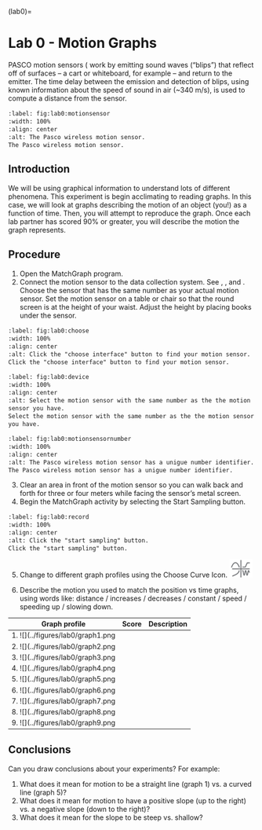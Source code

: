 (lab0)=
# Lab 0 - Motion Graphs

PASCO motion sensors ([](#fig:lab0:motionsensor) work by emitting sound waves (“blips”) that reflect off of surfaces – a cart or whiteboard, for example – and return to the emitter. The time delay between the emission and detection of blips, using known information about the speed of sound in air (~340 m/s), is used to compute a distance from the sensor.
```{figure} ../figures/lab0/motion_sensor.png
:label: fig:lab0:motionsensor
:width: 100%
:align: center
:alt: The Pasco wireless motion sensor.
The Pasco wireless motion sensor.
```

## Introduction

We will be using graphical information to understand lots of different phenomena. This experiment is begin acclimating to reading graphs. In this case, we will look at graphs describing the motion of an object (you!) as a function of time. Then, you will attempt to reproduce the graph. Once each lab partner has scored 90% or greater, you will describe the motion the graph represents.

## Procedure
1. Open the MatchGraph program. 
2. Connect the motion sensor to the data collection system. See [](#fig:lab0:choose), [](#fig:lab0:device), and [](#fig:lab0:motionsensornumber). Choose the sensor that has the same number as your actual motion sensor. Set the motion sensor on a table or chair so that the round screen is at the height of your waist. Adjust the height by placing books under the sensor.

```{figure} ../figures/lab0/choose_sensor.png
:label: fig:lab0:choose
:width: 100%
:align: center
:alt: Click the "choose interface" button to find your motion sensor.
Click the "choose interface" button to find your motion sensor.
```

```{figure} ../figures/lab0/device_list.png
:label: fig:lab0:device
:width: 100%
:align: center
:alt: Select the motion sensor with the same number as the the motion sensor you have.
Select the motion sensor with the same number as the the motion sensor you have.
```

```{figure} ../figures/lab0/motion_sensor_number.png
:label: fig:lab0:motionsensornumber
:width: 100%
:align: center
:alt: The Pasco wireless motion sensor has a unigue number identifier.
The Pasco wireless motion sensor has a unigue number identifier.
```

3. Clear an area in front of the motion sensor so you can walk back and forth for three or four meters while facing the sensor’s metal screen.
4. Begin the MatchGraph activity by selecting the Start Sampling button.   

```{figure} ../figures/lab0/record_button.png
:label: fig:lab0:record
:width: 100%
:align: center
:alt: Click the "start sampling" button.
Click the "start sampling" button.
```

5. Change to different graph profiles using the Choose Curve Icon. 
![choose different graphs](../figures/lab0/graphs.png)

6. Describe the motion you used to match the position vs time graphs, using words like: distance / increases / decreases / constant / speed / speeding up / slowing down.

|    Graph profile                 | Score   | Description |
|----------------------------------|---------|-------------|
|1. ![](../figures/lab0/graph1.png|         |             |
|2. ![](../figures/lab0/graph2.png|         |             |
|3. ![](../figures/lab0/graph3.png|         |             |
|4. ![](../figures/lab0/graph4.png|         |             |
|5. ![](../figures/lab0/graph5.png|         |             |
|6. ![](../figures/lab0/graph6.png|         |             |
|7. ![](../figures/lab0/graph7.png|         |             |
|8. ![](../figures/lab0/graph8.png|         |             |
|9. ![](../figures/lab0/graph9.png|         |             |

## Conclusions

Can you draw conclusions about your experiments? For example:
1. What does it mean for motion to be a straight line (graph 1) vs. a curved line (graph 5)?
2. What does it mean for motion to have a positive slope (up to the right) vs. a negative slope (down to the right)?
3. What does it mean for the slope to be steep vs. shallow?

